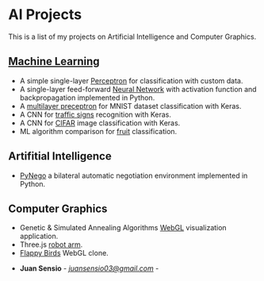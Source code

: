# AI Projects
This is a list of my projects on Artificial Intelligence and Computer Graphics.

## [Machine Learning](https://github.com/JuanSensio/AIprojects/tree/master/ML)

- A simple single-layer [Perceptron](https://github.com/JuanSensio/AIprojects/blob/master/ML/perceptron/perceptron.ipynb) for classification with custom data.
- A single-layer feed-forward [Neural Network](https://github.com/JuanSensio/AIprojects/blob/master/ML/nn/nn.py) with activation function and backpropagation implemented in Python.
- A [multilayer preceptron](https://github.com/JuanSensio/AIprojects/blob/master/ML/mnist) for MNIST dataset classification
with Keras. 
- A CNN for [traffic signs](https://github.com/JuanSensio/AIprojects/blob/master/ML/traffic/trafficSigns.ipynb) recognition with Keras.
- A CNN for [CIFAR](https://github.com/JuanSensio/AIprojects/blob/master/ML/cifar) image classification with Keras.
- ML algorithm comparison for [fruit](https://github.com/JuanSensio/AIprojects/tree/master/ML/fruits) classification.


## Artifitial Intelligence

- [PyNego](https://github.com/JuanSensio/AIprojects/tree/master/AI/PyNego) a bilateral automatic negotiation environment implemented in Python.

## Computer Graphics

- Genetic & Simulated Annealing Algorithms [WebGL](https://juansensio.github.io/AIprojects/webGL/gen.html) visualization application.
- Three.js [robot arm](https://juansensio.github.io/AIprojects/webGL/robot.html).
- [Flappy Birds](https://juansensio.github.io/AIprojects/webGL/bird/index.html) WebGL clone.
<!-- - WebGL [polyline](https://juansensio.github.io/AIprojects/webGL/dots&lines.html) basic example. -->

* **Juan Sensio** - *juansensio03@gmail.com* -
